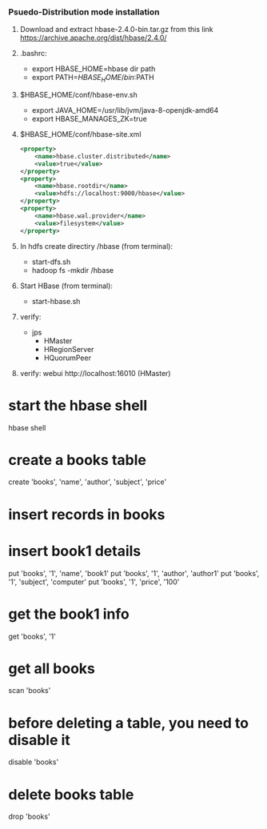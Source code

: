 ### Psuedo-Distribution mode installation
1. Download and extract hbase-2.4.0-bin.tar.gz from this link https://archive.apache.org/dist/hbase/2.4.0/
2. .bashrc: 
	- export HBASE_HOME=hbase dir path
	- export PATH=$HBASE_HOME/bin:$PATH
3. $HBASE_HOME/conf/hbase-env.sh
	- export JAVA_HOME=/usr/lib/jvm/java-8-openjdk-amd64
	- export HBASE_MANAGES_ZK=true
4. $HBASE_HOME/conf/hbase-site.xml

	```xml
	<property>
		<name>hbase.cluster.distributed</name>
		<value>true</value>
	</property>
	<property>
		<name>hbase.rootdir</name>
		<value>hdfs://localhost:9000/hbase</value>
	</property>
	<property>
  		<name>hbase.wal.provider</name>
  		<value>filesystem</value>
	</property>
	```

5. In hdfs create directiry /hbase (from terminal):
	- start-dfs.sh
	- hadoop fs -mkdir /hbase
6. Start HBase (from terminal):
	- start-hbase.sh
7. verify:
	- jps
		- HMaster
		- HRegionServer
		- HQuorumPeer
8. verify: webui
	http://localhost:16010 (HMaster)


# start the hbase shell
hbase shell

# create a books table
create 'books', 'name', 'author', 'subject', 'price'

# insert records in books

# insert book1 details
put 'books', '1', 'name', 'book1'
put 'books', '1', 'author', 'author1'
put 'books', '1', 'subject', 'computer'
put 'books', '1', 'price', '100'

# get the book1 info
get 'books', '1'

# get all books
scan 'books'

# before deleting a table, you need to disable it
disable 'books'

# delete books table
drop 'books'






